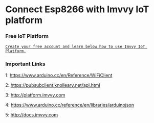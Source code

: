 # Connect Esp8266 with Imvvy IoT platform 
### Free IoT Platform

<a href="https://platform.imvvy.com/register" target="_blank"> `Create your free account and learn below how to use Imvvy IoT Platform.` </a>


### Important Links
1: https://www.arduino.cc/en/Reference/WiFiClient <br>

2: https://pubsubclient.knolleary.net/api.html

3: http://platform.imvvy.com

4: https://www.arduino.cc/reference/en/libraries/arduinojson

5: http://docs.imvvy.com

